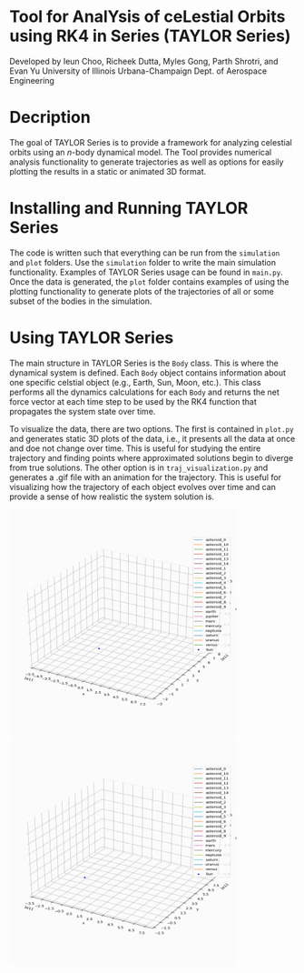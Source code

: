 # Tool for AnalYsis of ceLestial Orbits using RK4 in Series (TAYLOR Series)
Developed by Ieun Choo, Richeek Dutta, Myles Gong, Parth Shrotri, and Evan Yu
University of Illinois Urbana-Champaign Dept. of Aerospace Engineering

# Decription
The goal of TAYLOR Series is to provide a framework for analyzing celestial orbits using an $n$-body dynamical model. The Tool provides numerical analysis functionality to generate trajectories as well as options for easily plotting the results in a static or animated 3D format.

# Installing and Running TAYLOR Series
The code is written such that everything can be run from the `simulation` and `plot` folders. Use the `simulation` folder to write the main simulation functionality. Examples of TAYLOR Series usage can be found in `main.py`. Once the data is generated, the `plot` folder contains examples of using the plotting functionality to generate plots of the trajectories of all or some subset of the bodies in the simulation.

# Using TAYLOR Series
The main structure in TAYLOR Series is the `Body` class. This is where the dynamical system is defined. Each `Body` object contains information about one specific celstial object (e.g., Earth, Sun, Moon, etc.). This class performs all the dynamics calculations for each `Body` and returns the net force vector at each time step to be used by the RK4 function that propagates the system state over time. 

To visualize the data, there are two options. The first is contained in `plot.py` and generates static 3D plots of the data, i.e., it presents all the data at once and doe not change over time. This is useful for studying the entire trajectory and finding points where approximated solutions begin to diverge from true solutions. The other option is in `traj_visualization.py` and generates a .gif file with an animation for the trajectory. This is useful for visualizing how the trajectory of each object evolves over time and can provide a sense of how realistic the system solution is.

<img src="https://github.com/parthshrotri/AE370_Group_Project_1/blob/main/output/plots%20and%20graphs/orbits_with_jupiter_fast.gif" width="400" height="400"> <img src="https://github.com/parthshrotri/AE370_Group_Project_1/blob/main/output/plots%20and%20graphs/orbits_without_jupiter_fast.gif" width="400" height="400">
